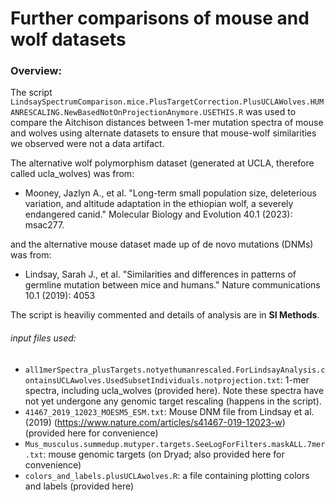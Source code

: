# Further comparisons of mouse and wolf datasets 

### Overview:
The script `LindsaySpectrumComparison.mice.PlusTargetCorrection.PlusUCLAWolves.HUMANRESCALING.NewBasedNotOnProjectionAnymore.USETHIS.R` was used to compare the Aitchison distances between 1-mer mutation spectra of mouse and wolves using alternate datasets to ensure that mouse-wolf similarities we observed were not a data artifact.

The alternative wolf polymorphism dataset (generated at UCLA, therefore called ucla_wolves) was from:

* Mooney, Jazlyn A., et al. "Long-term small population size, deleterious variation, and altitude adaptation in the ethiopian wolf, a severely endangered canid." Molecular Biology and Evolution 40.1 (2023): msac277.

and the alternative mouse dataset made up of de novo mutations (DNMs) was from:

* Lindsay, Sarah J., et al. "Similarities and differences in patterns of germline mutation between mice and humans." Nature communications 10.1 (2019): 4053

The script is heaviliy commented and details of analysis are in **SI Methods**.



###### input files used:

* `all1merSpectra_plusTargets.notyethumanrescaled.ForLindsayAnalysis.containsUCLAwolves.UsedSubsetIndividuals.notprojection.txt`: 1-mer spectra, including ucla_wolves (provided here). Note these spectra have not yet undergone any genomic target rescaling (happens in the script). 
* `41467_2019_12023_MOESM5_ESM.txt`: Mouse DNM file from Lindsay et al. (2019) (https://www.nature.com/articles/s41467-019-12023-w) (provided here for convenience)
* `Mus_musculus.summedup.mutyper.targets.SeeLogForFilters.maskALL.7mer.txt`: mouse genomic targets (on Dryad; also provided here for convenience)
* `colors_and_labels.plusUCLAwolves.R`: a file containing plotting colors and labels (provided here)







